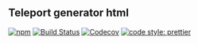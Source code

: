 ## Teleport generator html

[![npm](https://img.shields.io/npm/v/@teleporthq/teleport-generator-html.svg)](https://github.com/teleporthq/teleport-generator-html)
[![Build Status](https://travis-ci.com/teleporthq/teleport-generator-html.svg?branch=master)](https://travis-ci.com/teleporthq/teleport-generator-html)
[![Codecov](https://img.shields.io/codecov/c/github/teleporthq/teleport-generator-html.svg)](https://codecov.io/gh/teleporthq/teleport-generator-html)
[![code style: prettier](https://img.shields.io/badge/code_style-prettier-ff69b4.svg?style=flat-square)](https://github.com/prettier/prettier)